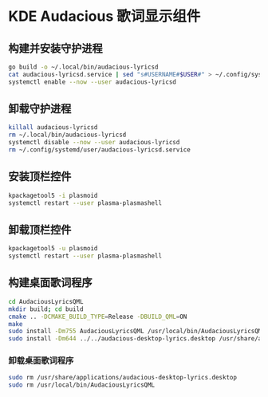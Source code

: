 # KDE Audacious 歌词显示组件

## 构建并安装守护进程

```bash
go build -o ~/.local/bin/audacious-lyricsd
cat audacious-lyricsd.service | sed "s#USERNAME#$USER#" > ~/.config/systemd/user/audacious-lyricsd.service
systemctl enable --now --user audacious-lyricsd
```

## 卸载守护进程

```bash
killall audacious-lyricsd
rm ~/.local/bin/audacious-lyricsd
systemctl disable --now --user audacious-lyricsd
rm ~/.config/systemd/user/audacious-lyricsd.service
```

## 安装顶栏控件

```bash
kpackagetool5 -i plasmoid
systemctl restart --user plasma-plasmashell
```

## 卸载顶栏控件

```bash
kpackagetool5 -u plasmoid
systemctl restart --user plasma-plasmashell
```

## 构建桌面歌词程序

```bash
cd AudaciousLyricsQML
mkdir build; cd build
cmake .. -DCMAKE_BUILD_TYPE=Release -DBUILD_QML=ON
make
sudo install -Dm755 AudaciousLyricsQML /usr/local/bin/AudaciousLyricsQML
sudo install -Dm644 ../../audacious-desktop-lyrics.desktop /usr/share/applications/audacious-desktop-lyrics.desktop
```

### 卸载桌面歌词程序

```bash
sudo rm /usr/share/applications/audacious-desktop-lyrics.desktop
sudo rm /usr/local/bin/AudaciousLyricsQML
```

